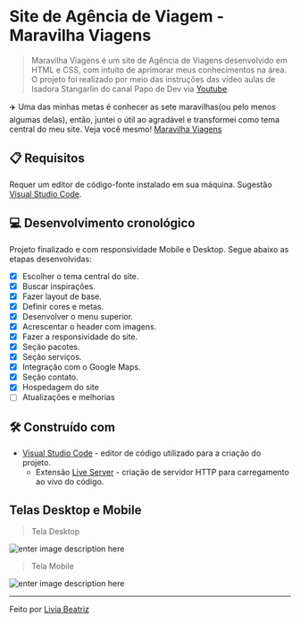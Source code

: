# Site de Agência de Viagem - Maravilha Viagens
> Maravilha Viagens é um site de Agência de Viagens desenvolvido em HTML e CSS, com intuito de aprimorar meus conhecimentos na área. O projeto foi realizado por meio das instruções das vídeo aulas de Isadora Stangarlin do canal Papo de Dev via [Youtube](https://youtube.com/playlist?list=PLOUrDmh7c7mVzTETBVBerrMawaLd-4RMs). 

:airplane: Uma das minhas metas é conhecer as sete maravilhas(ou pelo menos algumas delas), então, juntei o útil ao agradável e transformei como tema central do meu site. Veja você mesmo! [Maravilha Viagens](https://liviabeatrizml.github.io/maravilha-viagem/)

## :clipboard: Requisitos
Requer um editor de código-fonte instalado em sua máquina. Sugestão [Visual Studio Code](https://code.visualstudio.com/).

## :computer: Desenvolvimento cronológico
Projeto finalizado e com responsividade Mobile e Desktop. Segue abaixo as etapas desenvolvidas:
 - [x] Escolher o tema central do site.
 - [x] Buscar inspirações.
 - [x] Fazer layout de base.
 - [x] Definir cores e metas.
 - [x] Desenvolver o menu superior.
 - [x] Acrescentar o header com imagens.
 - [x] Fazer a responsividade do site.
 - [x] Seção pacotes.
 - [x] Seção serviços.
 - [x] Integração com o Google Maps.
 - [x] Seção contato.
 - [x] Hospedagem do site
 - [ ] Atualizações e melhorias

## :hammer_and_wrench: Construído com

 - [Visual Studio Code](https://code.visualstudio.com/) - editor de código utilizado para a criação do projeto.
   - Extensão [Live Server](https://marketplace.visualstudio.com/items?itemName=ritwickdey.LiveServer) - criação de servidor HTTP para carregamento ao vivo do código.

## Telas Desktop e Mobile
>Tela Desktop

![enter image description here](https://github.com/liviabeatrizml/maravilha-viagem/blob/main/componentes/GIF_TelaDesktop.gif?raw=true)
>Tela Mobile

![enter image description here](https://github.com/liviabeatrizml/maravilha-viagem/blob/main/componentes/GIF_TelaMobile.gif?raw=true)

---
Feito por [Livia Beatriz](https://github.com/liviabeatrizml) 
